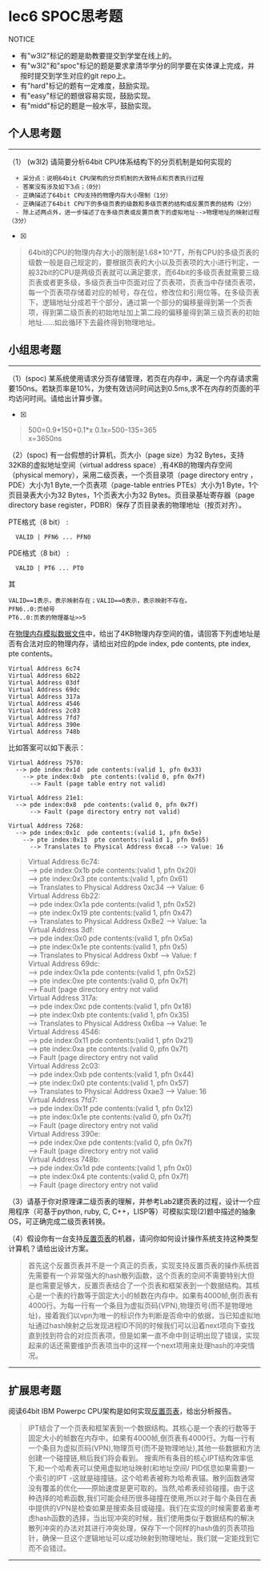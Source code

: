 # lec6 SPOC思考题


NOTICE
- 有"w3l2"标记的题是助教要提交到学堂在线上的。
- 有"w3l2"和"spoc"标记的题是要求拿清华学分的同学要在实体课上完成，并按时提交到学生对应的git repo上。
- 有"hard"标记的题有一定难度，鼓励实现。
- 有"easy"标记的题很容易实现，鼓励实现。
- 有"midd"标记的题是一般水平，鼓励实现。


## 个人思考题
---

（1） (w3l2) 请简要分析64bit CPU体系结构下的分页机制是如何实现的
```
  + 采分点：说明64bit CPU架构的分页机制的大致特点和页表执行过程
  - 答案没有涉及如下3点；（0分）
  - 正确描述了64bit CPU支持的物理内存大小限制（1分）
  - 正确描述了64bit CPU下的多级页表的级数和多级页表的结构或反置页表的结构（2分）
  - 除上述两点外，进一步描述了在多级页表或反置页表下的虚拟地址-->物理地址的映射过程（3分）
 ```
- [x]  

>  64bit的CPU的物理内存大小的限制是1.68*10^7T，所有CPU的多级页表的级数一般是自己规定的，要根据页表的大小以及页表项的大小进行判定，一般32bit的CPU是两级页表就可以满足要求，而64bit的多级页表就需要三级页表或者更多级，多级页表当中页面对应了页表项，页表当中存储页表项，每一个页表项存储着对应的帧号，存在位，修改位和引用位等。在多级页表下，逻辑地址分成若干个部分，通过第一个部分的偏移量得到第一个页表项，得到第二级页表的初始地址加上第二段的偏移量得到第三级页表的初始地址……如此循环下去最终得到物理地址。

## 小组思考题
---

（1）(spoc) 某系统使用请求分页存储管理，若页在内存中，满足一个内存请求需要150ns。若缺页率是10%，为使有效访问时间达到0.5ms,求不在内存的页面的平均访问时间。请给出计算步骤。 

- [x]  

> 500=0.9\*150+0.1\*x
  0.1x=500-135=365  
  x=3650ns  

（2）(spoc) 有一台假想的计算机，页大小（page size）为32 Bytes，支持32KB的虚拟地址空间（virtual address space）,有4KB的物理内存空间（physical memory），采用二级页表，一个页目录项（page directory entry ，PDE）大小为1 Byte,一个页表项（page-table entries
PTEs）大小为1 Byte，1个页目录表大小为32 Bytes，1个页表大小为32 Bytes。页目录基址寄存器（page directory base register，PDBR）保存了页目录表的物理地址（按页对齐）。

PTE格式（8 bit） :
```
  VALID | PFN6 ... PFN0
```
PDE格式（8 bit） :
```
  VALID | PT6 ... PT0
```
其
```
VALID==1表示，表示映射存在；VALID==0表示，表示映射不存在。
PFN6..0:页帧号
PT6..0:页表的物理基址>>5
```
在[物理内存模拟数据文件](./03-2-spoc-testdata.md)中，给出了4KB物理内存空间的值，请回答下列虚地址是否有合法对应的物理内存，请给出对应的pde index, pde contents, pte index, pte contents。
```
Virtual Address 6c74
Virtual Address 6b22
Virtual Address 03df
Virtual Address 69dc
Virtual Address 317a
Virtual Address 4546
Virtual Address 2c03
Virtual Address 7fd7
Virtual Address 390e
Virtual Address 748b
```

比如答案可以如下表示：
```
Virtual Address 7570:
  --> pde index:0x1d  pde contents:(valid 1, pfn 0x33)
    --> pte index:0xb  pte contents:(valid 0, pfn 0x7f)
      --> Fault (page table entry not valid)
      
Virtual Address 21e1:
  --> pde index:0x8  pde contents:(valid 0, pfn 0x7f)
      --> Fault (page directory entry not valid)

Virtual Address 7268:
  --> pde index:0x1c  pde contents:(valid 1, pfn 0x5e)
    --> pte index:0x13  pte contents:(valid 1, pfn 0x65)
      --> Translates to Physical Address 0xca8 --> Value: 16
```
> Virtual Address 6c74:    
  --> pde index:0x1b  pde contents:(valid 1, pfn 0x20)  
    --> pte index:0x3  pte contents:(valid 1, pfn 0x61)  
      --> Translates to Physical Address 0xc34 --> Value: 6   
Virtual Address 6b22:  
  --> pde index:0x1a  pde contents:(valid 1, pfn 0x52)  
    --> pte index:0x19  pte contents:(valid 1, pfn 0x47)  
      --> Translates to Physical Address 0x8e2 --> Value: 1a   
Virtual Address 3df:  
  --> pde index:0x0  pde contents:(valid 1, pfn 0x5a)  
    --> pte index:0x1e  pte contents:(valid 1, pfn 0x5)  
      --> Translates to Physical Address 0xbf --> Value: f   
Virtual Address 69dc:  
  --> pde index:0x1a  pde contents:(valid 1, pfn 0x52)  
    --> pte index:0xe  pte contents:(valid 0, pfn 0x7f)  
      --> Fault (page directory entry not valid   
Virtual Address 317a:  
  --> pde index:0xc  pde contents:(valid 1, pfn 0x18)  
    --> pte index:0xb  pte contents:(valid 1, pfn 0x35)  
      --> Translates to Physical Address 0x6ba --> Value: 1e   
Virtual Address 4546:  
  --> pde index:0x11  pde contents:(valid 1, pfn 0x21)  
    --> pte index:0xa  pte contents:(valid 0, pfn 0x7f)  
      --> Fault (page directory entry not valid    
Virtual Address 2c03:  
  --> pde index:0xb  pde contents:(valid 1, pfn 0x44)  
    --> pte index:0x0  pte contents:(valid 1, pfn 0x57)  
      --> Translates to Physical Address 0xae3 --> Value: 16    
Virtual Address 7fd7:  
  --> pde index:0x1f  pde contents:(valid 1, pfn 0x12)  
    --> pte index:0x1e  pte contents:(valid 0, pfn 0x7f)  
      --> Fault (page directory entry not valid    
Virtual Address 390e:  
  --> pde index:0xe  pde contents:(valid 0, pfn 0x7f)  
    --> Fault (page directory entry not valid    
Virtual Address 748b:  
  --> pde index:0x1d  pde contents:(valid 1, pfn 0x0)  
    --> pte index:0x4  pte contents:(valid 0, pfn 0x7f)  
      --> Fault (page directory entry not valid   

（3）请基于你对原理课二级页表的理解，并参考Lab2建页表的过程，设计一个应用程序（可基于python, ruby, C, C++，LISP等）可模拟实现(2)题中描述的抽象OS，可正确完成二级页表转换。


（4）假设你有一台支持[反置页表](http://en.wikipedia.org/wiki/Page_table#Inverted_page_table)的机器，请问你如何设计操作系统支持这种类型计算机？请给出设计方案。


> 首先这个反置页表并不是一个真正的页表，实现支持反置页表的操作系统首先需要有一个非常强大的hash散列函数，这个页表的空间不需要特别大但是也需要足够大，反置页表结合了一个页表和框架表到一个数据结构。其核心是一个表的行数等于固定大小的帧数在内存中。如果有4000帧,倒页表有4000行。为每一行有一个条目为虚拟页码(VPN),物理页号(而不是物理地址)，接着我们以vpn为唯一的标识作为判断是否命中的依据，当已知虚拟地址通过hash映射之后发现进程ID不同的时候我们可以沿着next项向下查找直到找到符合的对应页表项，但是如果一直不命中则证明出现了错误，实现起来的话还需要维护页表项当中的这样一个next项用来处理hash的冲突情况。
--- 

## 扩展思考题

阅读64bit IBM Powerpc CPU架构是如何实现[反置页表](http://en.wikipedia.org/wiki/Page_table#Inverted_page_table)，给出分析报告。

> IPT结合了一个页表和框架表到一个数据结构。其核心是一个表的行数等于固定大小的帧数在内存中。如果有4000帧,倒页表有4000行。为每一行有一个条目为虚拟页码(VPN),物理页号(而不是物理地址),其他一些数据和方法创建一个碰撞链,稍后我们将会看到。
搜索所有条目的核心IPT结构效率低下,和一个哈希表可以使用虚拟地址映射(和地址空间/ PID信息如果需要)一个索引的IPT -这就是碰撞链。这个哈希表被称为哈希表锚。散列函数通常没有覆盖的优化——原始速度是更可取的。当然,哈希表经验碰撞。由于这种选择的哈希函数,我们可能会经历很多碰撞在使用,所以对于每个条目在表中提供的VPN是检查如果是搜索条目或碰撞。我们在实现的时候需要着重考虑hash函数的选择，当出现冲突的时候，我们使用类似于数据结构的解决散列冲突的办法对其进行冲突处理，保存下一个同样的hash值的页表项指针，确保一旦这个逻辑地址可以成功映射到物理地址，我们就一定能找到它而不会错过。

--- 
